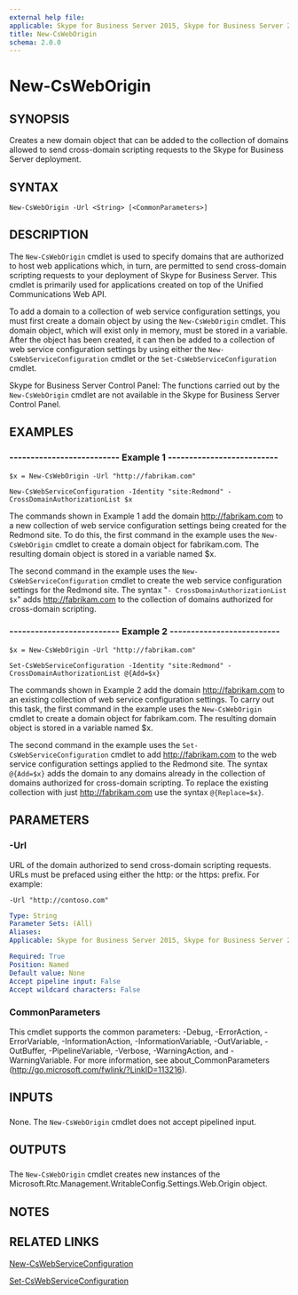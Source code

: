 ```yaml
---
external help file: 
applicable: Skype for Business Server 2015, Skype for Business Server 2019
title: New-CsWebOrigin
schema: 2.0.0
---
```


# New-CsWebOrigin

## SYNOPSIS
Creates a new domain object that can be added to the collection of domains allowed to send cross-domain scripting requests to the Skype for Business Server deployment.

## SYNTAX

```
New-CsWebOrigin -Url <String> [<CommonParameters>]
```

## DESCRIPTION
The `New-CsWebOrigin` cmdlet is used to specify domains that are authorized to host web applications which, in turn, are permitted to send cross-domain scripting requests to your deployment of Skype for Business Server.
This cmdlet is primarily used for applications created on top of the Unified Communications Web API.

To add a domain to a collection of web service configuration settings, you must first create a domain object by using the `New-CsWebOrigin` cmdlet.
This domain object, which will exist only in memory, must be stored in a variable.
After the object has been created, it can then be added to a collection of web service configuration settings by using either the `New-CsWebServiceConfiguration` cmdlet or the `Set-CsWebServiceConfiguration` cmdlet.

Skype for Business Server Control Panel: The functions carried out by the `New-CsWebOrigin` cmdlet are not available in the Skype for Business Server Control Panel.

## EXAMPLES

### -------------------------- Example 1 --------------------------
```
$x = New-CsWebOrigin -Url "http://fabrikam.com"

New-CsWebServiceConfiguration -Identity "site:Redmond" - CrossDomainAuthorizationList $x
```

The commands shown in Example 1 add the domain http://fabrikam.com to a new collection of web service configuration settings being created for the Redmond site.
To do this, the first command in the example uses the `New-CsWebOrigin` cmdlet to create a domain object for fabrikam.com.
The resulting domain object is stored in a variable named $x.

The second command in the example uses the `New-CsWebServiceConfiguration` cmdlet to create the web service configuration settings for the Redmond site.
The syntax "`- CrossDomainAuthorizationList $x`" adds http://fabrikam.com to the collection of domains authorized for cross-domain scripting.


### -------------------------- Example 2 --------------------------
```
$x = New-CsWebOrigin -Url "http://fabrikam.com"

Set-CsWebServiceConfiguration -Identity "site:Redmond" - CrossDomainAuthorizationList @{Add=$x}
```

The commands shown in Example 2 add the domain http://fabrikam.com to an existing collection of web service configuration settings.
To carry out this task, the first command in the example uses the `New-CsWebOrigin` cmdlet to create a domain object for fabrikam.com.
The resulting domain object is stored in a variable named $x.

The second command in the example uses the `Set-CsWebServiceConfiguration` cmdlet to add http://fabrikam.com to the web service configuration settings applied to the Redmond site.
The syntax `@{Add=$x}` adds the domain to any domains already in the collection of domains authorized for cross-domain scripting.
To replace the existing collection with just http://fabrikam.com use the syntax `@{Replace=$x}`.


## PARAMETERS

### -Url
URL of the domain authorized to send cross-domain scripting requests.
URLs must be prefaced using either the http: or the https: prefix.
For example:

`-Url "http://contoso.com"`

```yaml
Type: String
Parameter Sets: (All)
Aliases: 
Applicable: Skype for Business Server 2015, Skype for Business Server 2019

Required: True
Position: Named
Default value: None
Accept pipeline input: False
Accept wildcard characters: False
```

### CommonParameters
This cmdlet supports the common parameters: -Debug, -ErrorAction, -ErrorVariable, -InformationAction, -InformationVariable, -OutVariable, -OutBuffer, -PipelineVariable, -Verbose, -WarningAction, and -WarningVariable. For more information, see about_CommonParameters (http://go.microsoft.com/fwlink/?LinkID=113216).

## INPUTS

###  
None.
The `New-CsWebOrigin` cmdlet does not accept pipelined input.

## OUTPUTS

###  
The `New-CsWebOrigin` cmdlet creates new instances of the Microsoft.Rtc.Management.WritableConfig.Settings.Web.Origin object.

## NOTES

## RELATED LINKS

[New-CsWebServiceConfiguration](New-CsWebServiceConfiguration.md)

[Set-CsWebServiceConfiguration](Set-CsWebServiceConfiguration.md)

